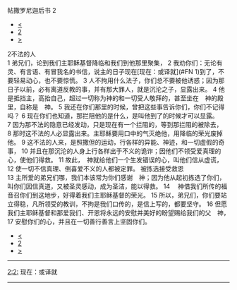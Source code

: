 ﻿





 帖撒罗尼迦后书 2




* [<](bible/2TH01.md)
* [2](bible/2TH.md)
* [>](bible/2TH03.md)



 
2不法的人  
1 弟兄们，论到我们主耶稣基督降临和我们到他那里聚集， 
2 我劝你们：无论有灵、有言语、有冒我名的书信，说主的日子现在[现在：或译就](#FN
1)到了，不要轻易动心，也不要惊慌。 
3 人不拘用什么法子，你们总不要被他诱惑；因为那日子以前，必有离道反教的事，并有那大罪人，就是沉沦之子，显露出来。 
4 他是抵挡主，高抬自己，超过一切称为神的和一切受人敬拜的，甚至坐在　神的殿里，自称是　神。 
5 我还在你们那里的时候，曾把这些事告诉你们，你们不记得吗？ 
6 现在你们也知道，那拦阻他的是什么，是叫他到了的时候才可以显露。 
7 因为那不法的隐意已经发动，只是现在有一个拦阻的，等到那拦阻的被除去， 
8 那时这不法的人必显露出来。主耶稣要用口中的气灭绝他，用降临的荣光废掉他。 
9 这不法的人来，是照撒但的运动，行各样的异能、神迹，和一切虚假的奇事， 
10 并且在那沉沦的人身上行各样出于不义的诡诈；因他们不领受爱真理的心，使他们得救。 
11 故此，　神就给他们一个生发错误的心，叫他们信从虚谎， 
12 使一切不信真理、倒喜爱不义的人都被定罪。 被拣选接受救恩  
13 主所爱的弟兄们哪，我们本该常为你们感谢　神；因为他从起初拣选了你们，叫你们因信真道，又被圣灵感动，成为圣洁，能以得救。 
14 　神借我们所传的福音召你们到这地步，好得着我们主耶稣基督的荣光。 
15 所以，弟兄们，你们要站立得稳，凡所领受的教训，不拘是我们口传的，是信上写的，都要坚守。 
16 但愿我们主耶稣基督和那爱我们、开恩将永远的安慰并美好的盼望赐给我们的父　神， 
17 安慰你们的心，并且在一切善行善言上坚固你们。 
* [<](bible/2TH01.md)
* [2](bible/2TH.md)
* [>](bible/2TH03.md)





---


[2:2:](#V2)
现在：或译就




---









